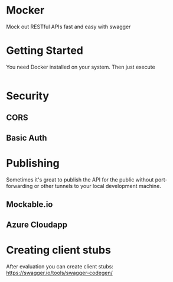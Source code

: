 # Mocker
Mock out RESTful APIs fast and easy with swagger

# Getting Started
You need Docker installed on your system. Then just execute

```bash

```

# Security

## CORS

## Basic Auth

# Publishing

Sometimes it's great to publish the API for the public without port-forwarding or other tunnels to your local development machine.

## Mockable.io

## Azure Cloudapp



# Creating client stubs

After evaluation you can create client stubs: https://swagger.io/tools/swagger-codegen/
